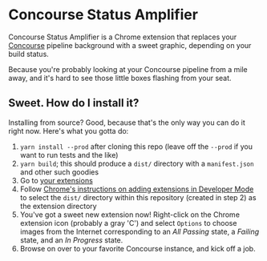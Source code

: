 # Concourse Status Amplifier

Concourse Status Amplifier is a Chrome extension that replaces your [Concourse](https://concourse-ci.org/) pipeline background with a sweet graphic, depending on your build status.

Because you're probably looking at your Concourse pipeline from a mile away, and it's hard to see those little boxes flashing from your seat.

## Sweet. How do I install it?

Installing from source? Good, because that's the only way you can do it right now. Here's what you gotta do:

1. `yarn install --prod` after cloning this repo (leave off the `--prod` if you want to run tests and the like)
2. `yarn build`; this should produce a `dist/` directory with a `manifest.json` and other such goodies
3. Go to [your extensions](chrome://extensions/)
4. Follow [Chrome's instructions on adding extensions in Developer Mode](https://developer.chrome.com/extensions/getstarted#manifest) to select the `dist/` directory within this repository (created in step 2) as the extension directory
5. You've got a sweet new extension now! Right-click on the Chrome extension icon (probably a gray 'C') and select `Options` to choose images from the Internet corresponding to an *All Passing* state, a *Failing* state, and an *In Progress* state.
5. Browse on over to your favorite Concourse instance, and kick off a job.

